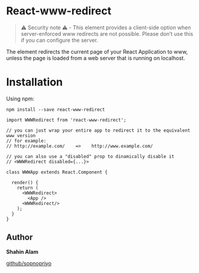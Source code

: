 # React-www-redirect

> ⚠️ Security note ⚠️ - This element provides a client-side option when server-enforced www redirects are not possible. Please don’t use this if you can configure the server.

The element redirects the current page of your React Application to www, unless the page is loaded from a web server that is running on localhost.

# Installation

Using npm:

`npm install --save react-www-redirect`


```
import WWWRedirect from 'react-www-redirect';

// you can just wrap your entire app to redirect it to the equivalent www version
// for example:
// http://example.com/    =>    http://www.example.com/

// you can also use a "disabled" prop to dinamically disable it
// <WWWRedirect disabled={...}>

class WWWApp extends React.Component {

  render() {
    return (
      <WWWRedirect>
        <App />
      <WWWRedirect/>
    );
  }
}
```

## Author
**Shahin Alam**

[github/sopnopriyo](https://github.com/sopnopriyo)